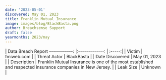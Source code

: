 ```yaml
---
date: '2023-05-01'
discovered: May 01, 2023
title: Franklin Mutual Insurance
image: images/blog/BlackBasta.png
author: Breachsense Support
draft: false
yearmonths: 2023/may
---
```



| Data Breach Report
------------:     |:-------------:    | :-----:|
| Victim      | fmiweb.com      | 
| Threat Actor      | BlackBasta      | 
| Date Discovered      | May 01, 2023      | 
| Description      | Franklin Mutual Insurance is one of the most established and respected insurance companies in New Jersey.      | 
| Leak Size      | Unknown      | 


